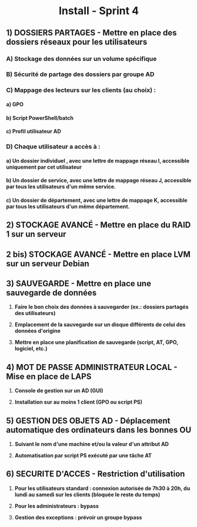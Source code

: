 <div align="center"><H1> Install -  Sprint 4 </H1></div>

## 1) DOSSIERS PARTAGES - Mettre en place des dossiers réseaux pour les utilisateurs

### A) Stockage des données sur un volume spécifique

### B) Sécurité de partage des dossiers par groupe AD

### C) Mappage des lecteurs sur les clients (au choix) :

#### a) GPO

#### b) Script PowerShell/batch

#### c) Profil utilisateur AD

### D) Chaque utilisateur a accès à :

#### a) Un dossier individuel , avec une lettre de mappage réseau I, accessible uniquement par cet utilisateur

#### b) Un dossier de service, avec une lettre de mappage réseau J, accessible par tous les utilisateurs d'un même service.

#### c) Un dossier de département, avec une lettre de mappage K, accessible par tous les utilisateurs d'un même département.

## 2) STOCKAGE AVANCÉ - Mettre en place du RAID 1 sur un serveur

## 2 bis) STOCKAGE AVANCÉ - Mettre en place LVM sur un serveur Debian

## 3) SAUVEGARDE - Mettre en place une sauvegarde de données

1. **Faire le bon choix des données à sauvegarder (ex.: dossiers partagés des utilisateurs)**

2. **Emplacement de la sauvegarde sur un disque différents de celui des données d'origine**

3. **Mettre en place une planification de sauvegarde (script, AT, GPO, logiciel, etc.)**

## 4) MOT DE PASSE ADMINISTRATEUR LOCAL - Mise en place de LAPS

1. **Console de gestion sur un AD (GUI)**

2. **Installation sur au moins 1 client (GPO ou script PS)**

## 5) GESTION DES OBJETS AD - Déplacement automatique des ordinateurs dans les bonnes OU

1. **Suivant le nom d'une machine et/ou la valeur d'un attribut AD**

2. **Automatisation par script PS exécuté par une tâche AT**

## 6) SECURITE D'ACCES - Restriction d'utilisation

1. **Pour les utilisateurs standard : connexion autorisée de 7h30 à 20h, du lundi au samedi sur les clients (bloquée le reste du temps)**

2. **Pour les administrateurs : bypass**

3. **Gestion des exceptions : prévoir un groupe bypass**
